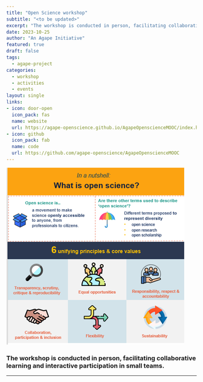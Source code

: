 ```yaml
---
title: "Open Science workshop"
subtitle: "<to be updated>"
excerpt: "The workshop is conducted in person, facilitating collaborative learning and interactive participation in small teams."
date: 2023-10-25
author: "An Agape Initiative"
featured: true
draft: false
tags:
  - agape-project
categories:
  - workshop
  - activities
  - events
layout: single
links:
- icon: door-open
  icon_pack: fas
  name: website
  url: https://agape-openscience.github.io/AgapeOpenscienceMOOC/index.html
- icon: github
  icon_pack: fab
  name: code
  url: https://github.com/agape-openscience/AgapeOpenscienceMOOC
---
```


![Agape logo](books.png)

### The workshop is conducted in person, facilitating collaborative learning and interactive participation in small teams.

------------------------------------------------------------------------

<To be updated>
